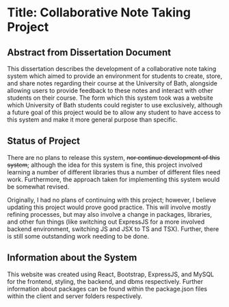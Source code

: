 # Title: Collaborative Note Taking Project
## Abstract from Dissertation Document

This dissertation describes the development of a collaborative note taking system which aimed to provide an environment for students to create, store, and share notes regarding their course at the University of Bath, alongside allowing users to provide feedback to these notes and interact with other students on their course. The form which this system took was a website which University of Bath students could register to use exclusively, although a future goal of this project would be to allow any student to have access to this system and make it more general purpose than specific.

## Status of Project

There are no plans to release this system, ~~nor continue development of this system~~; although the idea for this system is fine, this project involved learning a number of different libraries thus a number of different files need work. Furthermore, the approach taken for implementing this system would be somewhat revised.

Originally, I had no plans of continuing with this project; however, I believe updating this project would prove good practice. This will involve mostly refining processes, but may also involve a change in packages, libraries, and other fun things (like switching out ExpressJS for a more involved backend environment, switching JS and JSX to TS and TSX). Further, there is still some outstanding work needing to be done.

## Information about the System

This website was created using React, Bootstrap, ExpressJS, and MySQL for the frontend, styling, the backend, and dbms respectively. Further information about packages can be found within the package.json files within the client and server folders respectively.
